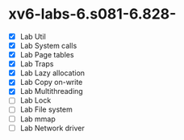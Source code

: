 # xv6-labs-6.s081-6.828-
- [x] Lab Util
- [x] Lab System calls
- [x] Lab Page tables
- [x] Lab Traps
- [x] Lab Lazy allocation
- [x] Lab Copy on-write
- [x] Lab Multithreading
- [ ] Lab Lock
- [ ] Lab File system
- [ ] Lab mmap
- [ ] Lab Network driver
